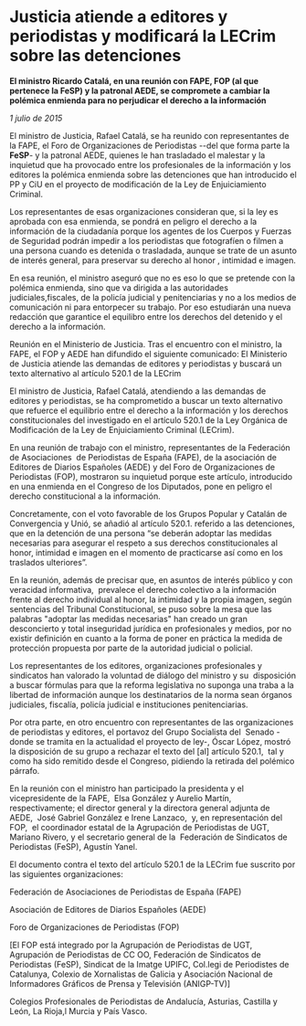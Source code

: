# Justicia atiende a editores y periodistas y modificará la LECrim sobre las detenciones

**El ministro Ricardo Catalá, en una reunión con FAPE, FOP (al que pertenece la FeSP) y la patronal AEDE, se compromete a cambiar la polémica enmienda para no perjudicar el derecho a la información**

*1 julio de 2015*

El ministro de Justicia, Rafael Catalá, se ha reunido con representantes de la FAPE, el Foro de Organizaciones de Periodistas --del que forma parte la **FeSP**- y la patronal AEDE, quienes le han trasladado el malestar y la inquietud que ha provocado entre los profesionales de la información y los editores la polémica enmienda sobre las detenciones que han introducido el PP y CiU en el proyecto de modificación de la Ley de Enjuiciamiento Criminal.

Los representantes de esas organizaciones consideran que, si la ley es aprobada con esa enmienda, se pondrá en peligro el derecho a la información de la ciudadanía porque los agentes de los Cuerpos y Fuerzas de Seguridad podrán impedir a los periodistas que fotografíen o filmen a una persona cuando es detenida o trasladada, aunque se trate de un asunto de interés general, para preservar su derecho al honor , intimidad e imagen.

En esa reunión, el ministro aseguró que no es eso lo que se pretende con la polémica enmienda, sino que va dirigida a las autoridades judiciales,fiscales, de la policía judicial y penitenciarias y no a los medios de comunicación ni para entorpecer su trabajo. Por eso estudiarán una nueva redacción que garantice el equilibro entre los derechos del detenido y el derecho a la información.


Reunión en el Ministerio de Justicia.
Tras el encuentro con el ministro, la FAPE, el FOP y AEDE han difundido el siguiente comunicado:
El Ministerio de Justicia atiende las demandas de editores y periodistas y buscará un texto alternativo al artículo 520.1 de la LECrim

El ministro de Justicia, Rafael Catalá, atendiendo a las demandas de editores y periodistas, se ha comprometido a buscar un texto alternativo que refuerce el equilibrio entre el derecho a la información y los derechos constitucionales del investigado en el artículo 520.1 de la Ley Orgánica de Modificación de la Ley de Enjuiciamiento Criminal (LECrim).


En una reunión de trabajo con el ministro, representantes de la Federación de Asociaciones  de Periodistas de España (FAPE), de la asociación de Editores de Diarios Españoles (AEDE) y del Foro de Organizaciones de Periodistas (FOP), mostraron su inquietud porque este artículo, introducido en una enmienda en el Congreso de los Diputados, pone en peligro el derecho constitucional a la información.

Concretamente, con el voto favorable de los Grupos Popular y Catalán de Convergencia y Unió, se añadió al artículo 520.1. referido a las detenciones, que en la detención de una persona “se deberán adoptar las medidas necesarias para asegurar el respeto a sus derechos constitucionales al honor, intimidad e imagen en el momento de practicarse así como en los traslados ulteriores”.

En la reunión, además de precisar que, en asuntos de interés público y con veracidad informativa,  prevalece el derecho colectivo a la información frente al derecho individual al honor, la intimidad y la propia imagen, según sentencias del Tribunal Constitucional, se puso sobre la mesa que las palabras "adoptar las medidas necesarias" han creado un gran desconcierto y total inseguridad jurídica en profesionales y medios, por no existir definición en cuanto a la forma de poner en práctica la medida de protección propuesta por parte de la autoridad judicial o policial.

Los representantes de los editores, organizaciones profesionales y sindicatos han valorado la voluntad de diálogo del ministro y su  disposición a buscar fórmulas para que la reforma legislativa no suponga una traba a la libertad de información aunque los destinatarios de la norma sean órganos judiciales, fiscalía, policía judicial e instituciones penitenciarias.

Por otra parte, en otro encuentro con representantes de las organizaciones de periodistas y editores, el portavoz del Grupo Socialista del  Senado -donde se tramita en la actualidad el proyecto de ley-, Óscar López, mostró la disposición de su grupo a rechazar el texto del [al] artículo 520.1,  tal y como ha sido remitido desde el Congreso, pidiendo la retirada del polémico párrafo.

En la reunión con el ministro han participado la presidenta y el vicepresidente de la FAPE,  Elsa González y Aurelio Martín, respectivamente; el director general y la directora general adjunta de AEDE,  José Gabriel González e Irene Lanzaco,  y, en representación del FOP,  el coordinador estatal de la Agrupación de Periodistas de UGT, Mariano Rivero, y el secretario general de la  Federación de Sindicatos de Periodistas (FeSP), Agustín Yanel.

El documento contra el texto del artículo 520.1 de la LECrim fue suscrito por las siguientes organizaciones:

Federación de Asociaciones de Periodistas de España (FAPE)

Asociación de Editores de Diarios Españoles (AEDE)

Foro de Organizaciones de Periodistas (FOP)

[El FOP está integrado por la Agrupación de Periodistas de UGT,  Agrupación de Periodistas de CC OO, Federación de Sindicatos de Periodistas (FeSP), Sindicat de la Imatge UPIFC, Col.legi de Periodistes de Catalunya, Colexio de Xornalistas de Galicia y Asociación Nacional de Informadores Gráficos de Prensa y Televisión (ANIGP-TV)]

Colegios Profesionales de Periodistas de Andalucía, Asturias, Castilla y León, La Rioja,l Murcia y País Vasco.
